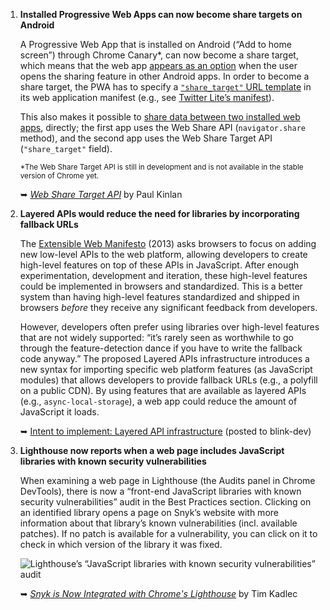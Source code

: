 1. **Installed Progressive Web Apps can now become share targets on Android**

   A Progressive Web App that is installed on Android (“Add to home screen”) through Chrome Canary*, can now become a share target, which means that the web app [appears as an option](https://twitter.com/simevidas/status/989209483695087617) when the user opens the sharing feature in other Android apps. In order to become a share target, the PWA has to specify a [`"share_target"` URL template](https://wicg.github.io/web-share-target/#share_target-member) in its web application manifest (e.g., see [Twitter Lite’s manifest](https://gist.github.com/simevidas/8d578c87d6ae54fcf8fad0d208e92acc)).

   This also makes it possible to [share data between two installed web apps](https://twitter.com/simevidas/status/989903055377387520), directly; the first app uses the Web Share API (`navigator.share` method), and the second app uses the Web Share Target API (`"share_target"` field).

   <small>*The Web Share Target API is still in development and is not available in the stable version of Chrome yet.</small>

   ➥ *[Web Share Target API](https://paul.kinlan.me/web-share-target-api/)* by Paul Kinlan

1. **Layered APIs would reduce the need for libraries by incorporating fallback URLs**

   The [Extensible Web Manifesto](https://extensiblewebmanifesto.org/) (2013) asks browsers to focus on adding new low-level APIs to the web platform, allowing developers to create high-level features on top of these APIs in JavaScript. After enough experimentation, development and iteration, these high-level features could be implemented in browsers and standardized. This is a better system than having high-level features standardized and shipped in browsers *before* they receive any significant feedback from developers.

   However, developers often prefer using libraries over high-level features that are not widely supported: “it’s rarely seen as worthwhile to go through the feature-detection dance if you have to write the fallback code anyway.” The proposed Layered APIs infrastructure introduces a new syntax for importing specific web platform features (as JavaScript modules) that allows developers to provide fallback URLs (e.g., a polyfill on a public CDN). By using features that are available as layered APIs (e.g., `async-local-storage`), a web app could reduce the amount of JavaScript it loads.

   ➥ [Intent to implement: Layered API infrastructure](https://groups.google.com/a/chromium.org/d/msg/blink-dev/MFbJuzA5tH4/t6Q-LZHpAgAJ) (posted to blink-dev)

1. **Lighthouse now reports when a web page includes JavaScript libraries with known security vulnerabilities**

   When examining a web page in Lighthouse (the Audits panel in Chrome DevTools), there is now a “front-end JavaScript libraries with known security vulnerabilities” audit in the Best Practices section. Clicking on an identified library opens a page on Snyk’s website with more information about that library’s known vulnerabilities (incl. available patches). If no patch is available for a vulnerability, you can click on it to check in which version of the library it was fixed.

   ![Lighthouse’s “JavaScript libraries with known security vulnerabilities” audit](https://dl.dropboxusercontent.com/s/p02fdcw24bg4wzs/vulnerable-libraries-lighthouse-audit.png?dl=0)

   ➥ *[Snyk is Now Integrated with Chrome's Lighthouse](https://snyk.io/blog/snyk-and-lighthouse/)* by Tim Kadlec